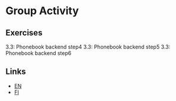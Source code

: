 
# Group Activity

## Exercises
3.3: Phonebook backend step4
3.3: Phonebook backend step5
3.3: Phonebook backend step6


## Links
- [EN](https://fullstackopen.com/en/part3/node_js_and_express#exercises-3-1-3-6)
- [FI](https://fullstackopen.com/osa3/node_js_ja_express#tehtavat-3-1-3-6)
